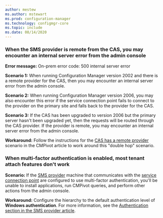 ```yaml
---
author: mestew
ms.author: mstewart
ms.prod: configuration-manager
ms.technology: configmgr-core
ms.topic: include
ms.date: 08/14/2020
---
```

<!--Don't apply H2 in this include file since they are context driven by article-->

### When the SMS provider is remote from the CAS, you may encounter an internal server error from the admin console

**Error message:** On-prem error code: 500 internal server error

**Scenario 1:** When running Configuration Manager version 2002 and there is a remote provider for the CAS, then you may encounter an internal server error from the admin console.

**Scenario 2:** When running Configuration Manager version 2006, you may also encounter this error if the service connection point fails to connect to the provider on the primary site and falls back to the provider for the CAS. 

**Scenario 3:** If the CAS has been upgraded to version 2006 but the primary server hasn't been upgraded yet, then the requests will be routed through the CAS provider. If the provider is remote, you may encounter an internal server error from the admin console. 

**Workaround:** Follow the instructions for the [CAS has a remote provider](../../core/servers/manage/cmpivot-changes.md#cas-has-a-remote-provider) scenario in the CMPivot article to work around this "double hop" scenario.

### When multi-factor authentication is enabled, most tenant attach features don't work

**Scenario:** If the [SMS provider](../../core/plan-design/hierarchy/plan-for-the-sms-provider.md) machine that communicates with the [service connection point](../../core/servers/deploy/configure/about-the-service-connection-point.md) are configured to use multi-factor authentication, you'll be unable to install applications, run CMPivot queries, and perform other actions from the admin console.

**Workaround:** Configure the hierarchy to the default authentication level of **Windows authentication**. For more information, see the [Authentication section in the SMS provider article](../../core/plan-design/hierarchy/plan-for-the-sms-provider.md#bkmk_auth).

